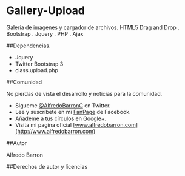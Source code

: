 Gallery-Upload
==============

Galeria de imagenes y cargador de archivos. HTML5 Drag and Drop . Bootstrap . Jquery . PHP . Ajax


##Dependencias.

- Jquery
- Twitter Bootstrap 3
- class.upload.php


##Comunidad

No pierdas de vista el desarrollo y noticias para la comunidad.

- Sigueme [@AlfredoBarronC](https://twitter.com/AlfredoBarronC) en Twitter.
- Lee y suscríbete en mi [FanPage](https://www.facebook.com/AlfredoBarronC) de Facebook.
- Añademe a tus círculos en [Google+.](https://plus.google.com/+Alfredobarron)
- Visita mi pagina oficial [www.alfredobarron.com](http://www.alfredobarron.com)

##Autor

Alfredo Barron

##Derechos de autor y licencias


